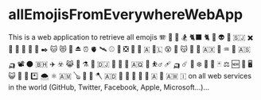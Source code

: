 # allEmojisFromEverywhereWebApp

This is a web application to retrieve all emojis 🪗 💯 🏧 🏂 🐈‍⬛ 🐈 👹 👽 🧋 🇸🇯 ✖️ 💼 🎣 🌵 🔲 🍥 ✒️ 🐱 😻 🧮 ⏏️ ⏰ 🫀 🛰️ ⚾ 🏯 ❎ 💢 🤡 🇦 👟🇱 😵 🧨 😽 🐜 🏺 🇦🇽 🏰 ♒ 👺 🇦🇸 🛺 📽️ 🌑 🇧🇭 ✈️ ☣️ 😹 📘 ⚗️ 🔄 🇩🇯 🗾 🥮 🍌 🇦🇶 🎂 ⛹️‍♂️ 🩹 🛺 ☄️ 🦋 ❄️ 🎃 💱 🃏 ⚖️ 🆕 🧭 🖥️ 😺 🍎 💙 *️⃣ 🌨️ ⚛️ 🇦🇲 🪕 🚡 🚙 🪓 🇦🇩 🛄 🌙 🎱 🥯 🚛 🇦 🏀 🇦🇼 🇮 on all web services in the world (GitHub, Twitter, Facebook, Apple, Microsoft...)...
